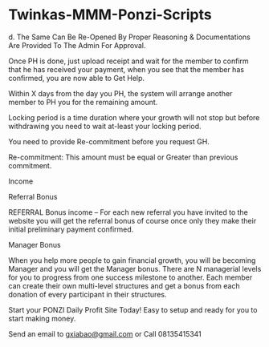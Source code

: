 # Twinkas-MMM-Ponzi-Scripts

d. The Same Can Be Re-Opened By Proper Reasoning & Documentations Are Provided To The Admin For Approval.

Once PH is done, just upload receipt and wait for the member to confirm that he has received your payment, when you see that the member has confirmed, you are now able to Get Help.

Within X days from the day you PH, the system will arrange another member to PH you for the remaining amount.

Locking period is a time duration where your growth will not stop but before withdrawing you need to wait at-least your locking period.

You need to provide Re-commitment before you request GH.

Re-commitment: This amount must be equal or Greater than previous commitment.


Income

Referral Bonus

REFERRAL Bonus income – For each new referral you have invited to the website you will get the referral bonus of course once only they make their initial preliminary payment confirmed.

Manager Bonus

When you help more people to gain financial growth, you will be becoming Manager and you will get the Manager bonus. There are N managerial levels for you to progress from one success milestone to another. Each member can create their own multi-level structures and get a bonus from each donation of every participant in their structures.

Start your PONZI Daily Profit Site Today!
Easy to setup and ready for you to start making money.

Send an email to gxiabao@gmail.com or Call 08135415341
